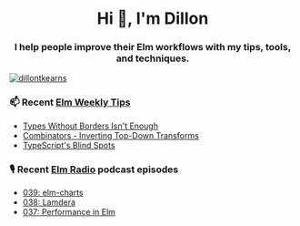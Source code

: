 <h1 align="center">Hi 👋, I'm Dillon</h1>
<h3 align="center">I help people improve their Elm workflows with my tips, tools, and techniques.</h3>


<p align="left"> <a href="https://twitter.com/dillontkearns" target="blank"><img src="https://img.shields.io/twitter/follow/dillontkearns" alt="dillontkearns" /></a> </p>


### 📫 Recent [Elm Weekly Tips](https://incrementalelm.com/tips)
<!-- BLOG-POST-LIST:START -->
- [Types Without Borders Isn't Enough](https://incrementalelm.com/types-without-borders-isnt-enough)
- [Combinators - Inverting Top-Down Transforms](https://incrementalelm.com/combinators)
- [TypeScript's Blind Spots](https://incrementalelm.com/typescript-blind-spots)
<!-- BLOG-POST-LIST:END -->

### 🎙 Recent [Elm Radio](https://elm-radio.com/) podcast episodes
<!-- ELM-RADIO-LIST:START -->
- [039: elm-charts](https://elm-radio.com/episode/elm-charts)
- [038: Lamdera](https://elm-radio.com/episode/lamdera)
- [037: Performance in Elm](https://elm-radio.com/episode/performance)
<!-- ELM-RADIO-LIST:END -->

